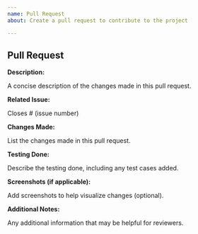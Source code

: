 ```yaml
---
name: Pull Request
about: Create a pull request to contribute to the project

---
```


## Pull Request

**Description:**

A concise description of the changes made in this pull request.

**Related Issue:**

Closes # (issue number)

**Changes Made:**

List the changes made in this pull request.

**Testing Done:**

Describe the testing done, including any test cases added.

**Screenshots (if applicable):**

Add screenshots to help visualize changes (optional).

**Additional Notes:**

Any additional information that may be helpful for reviewers.
